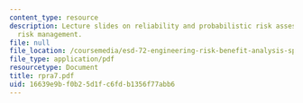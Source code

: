 ```yaml
---
content_type: resource
description: Lecture slides on reliability and probabilistic risk assessment, and
  risk management.
file: null
file_location: /coursemedia/esd-72-engineering-risk-benefit-analysis-spring-2007/16639e9bf0b25d1fc6fdb1356f77abb6_rpra7.pdf
file_type: application/pdf
resourcetype: Document
title: rpra7.pdf
uid: 16639e9b-f0b2-5d1f-c6fd-b1356f77abb6
---
```

